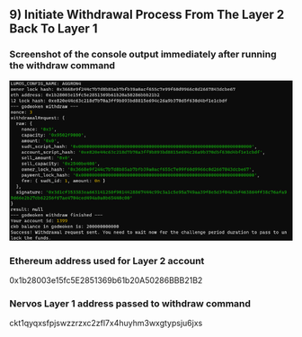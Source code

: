 ## 9) Initiate Withdrawal Process From The Layer 2 Back To Layer 1

### Screenshot of the console output immediately after running the withdraw command
![Console](task_09_01.png?raw=true)

### Ethereum address used for Layer 2 account
0x1b28003e15fc5E2851369b61b20A50286BBB21B2

### Nervos Layer 1 address passed to withdraw command
ckt1qyqxsfpjswzzrzxc2zfl7x4huyhm3wxgtypsju6jxs